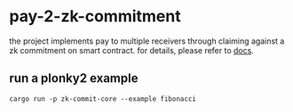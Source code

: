 # pay-2-zk-commitment
the project implements pay to multiple receivers through claiming against a zk commitment on smart contract. for details, please refer to [docs](docs/design.md).

## run a plonky2 example
```
cargo run -p zk-commit-core --example fibonacci
```
